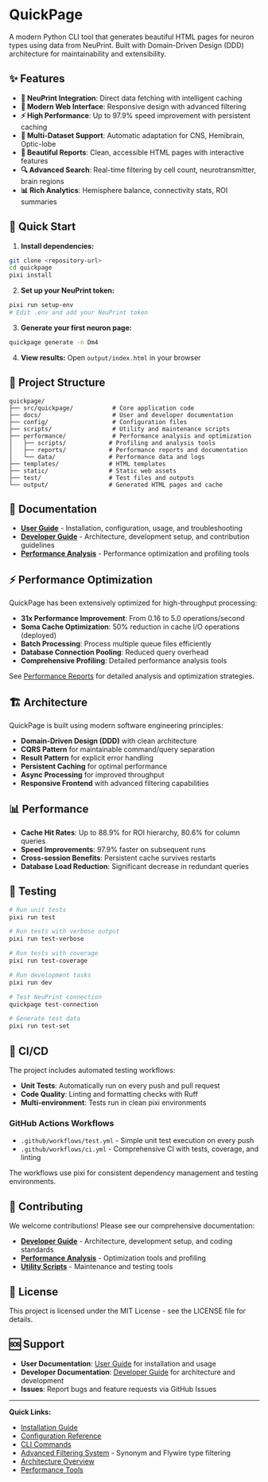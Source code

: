 # QuickPage

A modern Python CLI tool that generates beautiful HTML pages for neuron types using data from NeuPrint. Built with Domain-Driven Design (DDD) architecture for maintainability and extensibility.

## ✨ Features

- **🔌 NeuPrint Integration**: Direct data fetching with intelligent caching
- **📱 Modern Web Interface**: Responsive design with advanced filtering
- **⚡ High Performance**: Up to 97.9% speed improvement with persistent caching
- **🧠 Multi-Dataset Support**: Automatic adaptation for CNS, Hemibrain, Optic-lobe
- **🎨 Beautiful Reports**: Clean, accessible HTML pages with interactive features
- **🔍 Advanced Search**: Real-time filtering by cell count, neurotransmitter, brain regions
- **📊 Rich Analytics**: Hemisphere balance, connectivity stats, ROI summaries

## 🚀 Quick Start

1. **Install dependencies:**
```bash
git clone <repository-url>
cd quickpage
pixi install
```

2. **Set up your NeuPrint token:**
```bash
pixi run setup-env
# Edit .env and add your NeuPrint token
```

3. **Generate your first neuron page:**
```bash
quickpage generate -n Dm4
```

4. **View results:**
Open `output/index.html` in your browser

## 📁 Project Structure

```
quickpage/
├── src/quickpage/           # Core application code
├── docs/                    # User and developer documentation
├── config/                  # Configuration files
├── scripts/                 # Utility and maintenance scripts
├── performance/             # Performance analysis and optimization
│   ├── scripts/            # Profiling and analysis tools
│   ├── reports/            # Performance reports and documentation
│   └── data/               # Performance data and logs
├── templates/              # HTML templates
├── static/                 # Static web assets
├── test/                   # Test files and outputs
└── output/                 # Generated HTML pages and cache
```

## 📖 Documentation

- **[User Guide](docs/user-guide.md)** - Installation, configuration, usage, and troubleshooting
- **[Developer Guide](docs/developer-guide.md)** - Architecture, development setup, and contribution guidelines
- **[Performance Analysis](performance/README.md)** - Performance optimization and profiling tools

## ⚡ Performance Optimization

QuickPage has been extensively optimized for high-throughput processing:

- **31x Performance Improvement**: From 0.16 to 5.0 operations/second
- **Soma Cache Optimization**: 50% reduction in cache I/O operations (deployed)
- **Batch Processing**: Process multiple queue files efficiently
- **Database Connection Pooling**: Reduced query overhead
- **Comprehensive Profiling**: Detailed performance analysis tools

See [Performance Reports](performance/reports/) for detailed analysis and optimization strategies.

## 🏗️ Architecture

QuickPage is built using modern software engineering principles:

- **Domain-Driven Design (DDD)** with clean architecture
- **CQRS Pattern** for maintainable command/query separation
- **Result Pattern** for explicit error handling
- **Persistent Caching** for optimal performance
- **Async Processing** for improved throughput
- **Responsive Frontend** with advanced filtering capabilities

## 📊 Performance

- **Cache Hit Rates**: Up to 88.9% for ROI hierarchy, 80.6% for column queries
- **Speed Improvements**: 97.9% faster on subsequent runs
- **Cross-session Benefits**: Persistent cache survives restarts
- **Database Load Reduction**: Significant decrease in redundant queries

## 🧪 Testing

```bash
# Run unit tests
pixi run test

# Run tests with verbose output
pixi run test-verbose

# Run tests with coverage
pixi run test-coverage

# Run development tasks
pixi run dev

# Test NeuPrint connection
quickpage test-connection

# Generate test data
pixi run test-set
```

## 🔄 CI/CD

The project includes automated testing workflows:

- **Unit Tests**: Automatically run on every push and pull request
- **Code Quality**: Linting and formatting checks with Ruff
- **Multi-environment**: Tests run in clean pixi environments

### GitHub Actions Workflows

- `.github/workflows/test.yml` - Simple unit test execution on every push
- `.github/workflows/ci.yml` - Comprehensive CI with tests, coverage, and linting

The workflows use pixi for consistent dependency management and testing environments.

## 🤝 Contributing

We welcome contributions! Please see our comprehensive documentation:

- **[Developer Guide](docs/developer-guide.md)** - Architecture, development setup, and coding standards
- **[Performance Analysis](performance/README.md)** - Optimization tools and profiling
- **[Utility Scripts](scripts/README.md)** - Maintenance and testing tools

## 📄 License

This project is licensed under the MIT License - see the LICENSE file for details.

## 🆘 Support

- **User Documentation**: [User Guide](docs/user-guide.md) for installation and usage
- **Developer Documentation**: [Developer Guide](docs/developer-guide.md) for architecture and development
- **Issues**: Report bugs and feature requests via GitHub Issues

---

**Quick Links:**
- [Installation Guide](docs/user-guide.md#installation) 
- [Configuration Reference](docs/user-guide.md#configuration)
- [CLI Commands](docs/user-guide.md#basic-usage)
- [Advanced Filtering System](docs/user-guide.md#advanced-filtering-system) - Synonym and Flywire type filtering
- [Architecture Overview](docs/developer-guide.md#architecture-overview)
- [Performance Tools](performance/README.md)